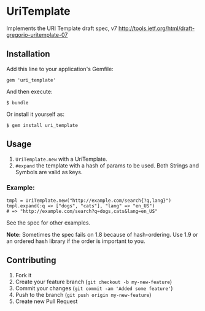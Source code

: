# UriTemplate

Implements the URI Template draft spec, v7 http://tools.ietf.org/html/draft-gregorio-uritemplate-07

## Installation

Add this line to your application's Gemfile:

    gem 'uri_template'

And then execute:

    $ bundle

Or install it yourself as:

    $ gem install uri_template

## Usage

1. `UriTemplate.new` with a UriTemplate.
1. `#expand` the template with a hash of params to be used. Both Strings and Symbols are valid as keys.

### Example:

    tmpl = UriTemplate.new("http://example.com/search{?q,lang}")
    tmpl.expand(:q => ["dogs", "cats"], "lang" => "en_US")
    # => "http://example.com/search?q=dogs,cats&lang=en_US"

See the spec for other examples.

**Note:** Sometimes the spec fails on 1.8 because of hash-ordering. Use 1.9 or an ordered hash library if the order is important to you.

## Contributing

1. Fork it
2. Create your feature branch (`git checkout -b my-new-feature`)
3. Commit your changes (`git commit -am 'Added some feature'`)
4. Push to the branch (`git push origin my-new-feature`)
5. Create new Pull Request
